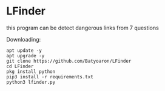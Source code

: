 # LFinder

this program can be detect dangerous links from 7 questions
 
 Downloading:

    apt update -y
    apt upgrade -y
    git clone https://github.com/Batyoaron/LFinder
    cd LFinder
    pkg install python
    pip3 install -r requirements.txt
    python3 lfinder.py
     
